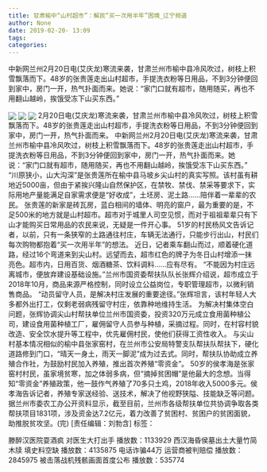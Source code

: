 ```yaml
---
title: 甘肃榆中“山村超市”：解民“买一次用半年”困境_辽宁频道
author: None
date: 2019-02-20- 13:09
tags: 
categories: 
---
```

中新网兰州2月20日电(艾庆龙)寒流来袭，甘肃兰州市榆中县冷风吹过，树枝上积雪飘落而下。48岁的张贵莲走出山村超市，手提洗衣粉等日用品，不到3分钟便回到家中，房门一开，热气扑面而来。她说：“家门口就有超市，随用随买，再也不用翻山越岭，挨饿受冻下山买东西。”
<!-- more -->
                
<img align="center" border="0" src="http://p1.ifengimg.com/fck/2019_08/d9a7d3f786aadbe_w540_h405.jpg" />
                
<img align="center" border="0" src="http://p1.ifengimg.com/fck/2019_08/f06fe6297381c94_w540_h405.jpg" />
            
<img align="center" border="0" src="http://p2.ifengimg.com/a/2016/0810/204c433878d5cf9size1_w16_h16.png" />
2月20日电(艾庆龙)寒流来袭，甘肃兰州市榆中县冷风吹过，树枝上积雪飘落而下。48岁的张贵莲走出山村超市，手提洗衣粉等日用品，不到3分钟便回到家中，房门一开，热气扑面而来。
中新网兰州2月20日电(艾庆龙)寒流来袭，甘肃兰州市榆中县冷风吹过，树枝上积雪飘落而下。48岁的张贵莲走出山村超市，手提洗衣粉等日用品，不到3分钟便回到家中，房门一开，热气扑面而来。她说：“家门口就有超市，随用随买，再也不用翻山越岭，挨饿受冻下山买东西。”
“川原狭小，山大沟深”是张贵莲所在榆中县马坡乡尖山村的真实写照。该村虽有耕地近5000亩，但由于紧挨兴隆山自然保护区，在禁牧、禁伐、禁采等要求下，实际用地产量能满足自家需求便是“好收成”，土坯房、泥土路……陪伴着一辈辈的农民。
张贵莲的新家是砖瓦房，蓝白相间的墙体、明亮的窗户，最为重要的是，不足500米的地方就是山村超市。超市对于城里人司空见惯，而对于祖祖辈辈只有下山才能购买日常用品的农民来说，无疑是一件开心事。
51岁的村民杨风文告诉记者，以前，只有一条狭窄的土路通往村庄，车辆无法通行，只能步行出山，村民们每次购物都抱着“买一次用半年”的想法。
近日，记者乘车翻山而过，顺着硬化道路，经过16个弯道来到尖山村。远望而去，超市红色的牌子为冬日山村增添一抹亮色。超市内，日用百货、烟酒糖茶、饮料调料……应有尽有。
“不能因为村庄远离城市，便放弃建设基础设施。”兰州市国资委帮扶队队长张辉介绍说，超市成立于2018年10月，商品来源严格控制，同时设立公益岗位，专职管理超市，以微利销售商品。
“动员留守人员，是解决村庄发展的重要途径。”张辉坦言，该村年轻人大多都外出打工，仅剩老弱病残留守村庄，依靠种地维持生活。
为解决村集体空白问题，张辉协调尖山村帮扶单位兰州市国资委，投资320万元成立食用菌种植公司，建设食用菌种植工厂，雇佣留守人员参与种植，采摘过程。同时，在村容村貌改造、安全饮水提升等工程中，优先雇佣村民，使他们获得工资性收入。
与尖山村基本情况相似的榆中县张家窑村，在兰州市公安局特警支队帮扶队帮扶下，硬化道路修到门口，“晴天一身土，雨天一脚泥”成为过去式。同时，帮扶队协助成立养殖合作社，为鼓励村民加入养殖，推出首次养殖“零资金”。
50岁的侯孝海是张家窑村村民，虽家境贫寒，加之体弱多病，但“摘掉贫困帽”是他最大的念想。当得知“零资金”养殖政策，他一鼓作气养殖了70多只土鸡，2018年收入5000多元。侯孝海告诉记者，养殖专家送经验、送技术，解决了他视野狭隘、技能缺乏等问题。
据兰州市委农工办公开资料显示，截至目前，兰州市各级帮扶单位共协调争取各类帮扶项目1831项，涉及资金达7.2亿元，着力改善了贫困村、贫困户的贫困面貌，助推脱贫攻坚。(完)
[责任编辑：刘勃含]
标签：
 
             
滕醉汉医院耍酒疯 对医生大打出手
播放数：1133929
西汉海昏侯墓出土大量竹简木牍 填史料空缺
播放数：4135875
电话诈骗44万 运营商被判赔偿
播放数：2845975
被击落战机残骸画面首度公布
播放数：535774
